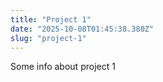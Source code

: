 ```yaml
---
title: "Project 1"
date: "2025-10-08T01:45:38.380Z"
slug: "project-1"
---
```



Some info about project 1

